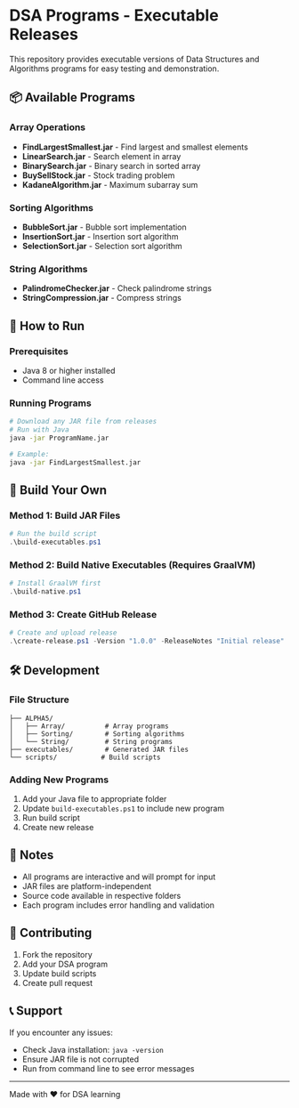 # DSA Programs - Executable Releases

This repository provides executable versions of Data Structures and Algorithms programs for easy testing and demonstration.

## 📦 Available Programs

### Array Operations
- **FindLargestSmallest.jar** - Find largest and smallest elements
- **LinearSearch.jar** - Search element in array
- **BinarySearch.jar** - Binary search in sorted array
- **BuySellStock.jar** - Stock trading problem
- **KadaneAlgorithm.jar** - Maximum subarray sum

### Sorting Algorithms
- **BubbleSort.jar** - Bubble sort implementation
- **InsertionSort.jar** - Insertion sort algorithm
- **SelectionSort.jar** - Selection sort algorithm

### String Algorithms
- **PalindromeChecker.jar** - Check palindrome strings
- **StringCompression.jar** - Compress strings

## 🚀 How to Run

### Prerequisites
- Java 8 or higher installed
- Command line access

### Running Programs
```bash
# Download any JAR file from releases
# Run with Java
java -jar ProgramName.jar

# Example:
java -jar FindLargestSmallest.jar
```

## 📁 Build Your Own

### Method 1: Build JAR Files
```powershell
# Run the build script
.\build-executables.ps1
```

### Method 2: Build Native Executables (Requires GraalVM)
```powershell
# Install GraalVM first
.\build-native.ps1
```

### Method 3: Create GitHub Release
```powershell
# Create and upload release
.\create-release.ps1 -Version "1.0.0" -ReleaseNotes "Initial release"
```

## 🛠️ Development

### File Structure
```
├── ALPHA5/
│   ├── Array/          # Array programs
│   ├── Sorting/        # Sorting algorithms
│   └── String/         # String programs
├── executables/        # Generated JAR files
└── scripts/           # Build scripts
```

### Adding New Programs
1. Add your Java file to appropriate folder
2. Update `build-executables.ps1` to include new program
3. Run build script
4. Create new release

## 📝 Notes

- All programs are interactive and will prompt for input
- JAR files are platform-independent
- Source code available in respective folders
- Each program includes error handling and validation

## 🤝 Contributing

1. Fork the repository
2. Add your DSA program
3. Update build scripts
4. Create pull request

## 📞 Support

If you encounter any issues:
- Check Java installation: `java -version`
- Ensure JAR file is not corrupted
- Run from command line to see error messages

---
Made with ❤️ for DSA learning
